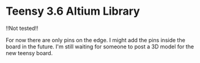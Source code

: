 # Teensy 3.6 Altium Library

!!Not tested!!

For now there are only pins on the edge. I might add the pins inside the board in the future. I'm still waiting for someone to post a 3D model for the new teensy board.

